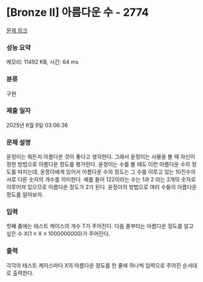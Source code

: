 # [Bronze II] 아름다운 수 - 2774 

[문제 링크](https://www.acmicpc.net/problem/2774) 

### 성능 요약

메모리: 11492 KB, 시간: 64 ms

### 분류

구현

### 제출 일자

2025년 6월 9일 03:06:36

### 문제 설명

<p>윤정이는 뭐든지 아름다운 것이 좋다고 생각한다. 그래서 윤정이는 사물을 볼 때 자신이 정한 방법으로 아름다운 정도를 평가한다. 윤정이는 수를 볼 때도 이런 아름다운 수의 정도를 따지는데, 윤정이에게 있어서 아름다운 수의 정도는 그 수를 이루고 있는 10진수의 서로 다른 숫자의 개수를 의미한다.  예를 들어 122이라는 수는 1과 2 라는 2개의 숫자로 이루어져 있으므로 아름다운 정도가 2가 된다. 윤정이의 방법으로 여러 수들의 아름다운 정도를 알아보자.</p>

### 입력 

 <p>첫째 줄에는 테스트 케이스의 개수 T가 주어진다. 다음 줄부터는 아름다운 정도를 알고 싶은 수 X(1 ≤ X ≤ 1000000000)가 주어진다.</p>

### 출력 

 <p>각각의 테스트 케이스마다 X의 아름다운 정도를 한 줄에 하나씩 입력으로 주어진 순서대로 출력한다.</p>


